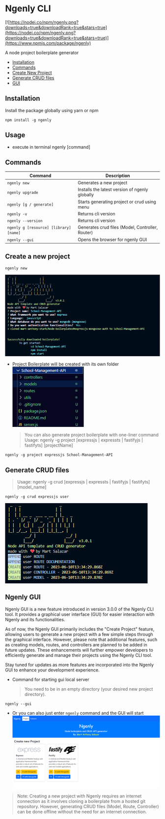 # Ngenly CLI

[![https://nodei.co/npm/ngenly.png?downloads=true&downloadRank=true&stars=true](https://nodei.co/npm/ngenly.png?downloads=true&downloadRank=true&stars=true)](https://www.npmjs.com/package/ngenly)

A node project boilerplate generator

- [Installation](#installation)
- [Commands](#commands)
- [Create New Project](#create-a-new-project)
- [Generate CRUD files](#generate-crud-files)
- [GUI](#ngenly-gui)

## Installation

Install the package globally using yarn or npm

```console
npm install -g ngenly
```

## Usage

- execute in terminal
  ngenly [command]

## Commands

| Command                                | Description                                      |
| -------------------------------------- | ------------------------------------------------ |
| `ngenly new`                           | Generates a new project                          |
| `ngenly upgrade`                       | Installs the latest version of ngenly globally   |
| `ngenly [g / generate]`                | Starts generating project or crud using menu     |
| `ngenly -v`                            | Returns cli version                              |
| `ngenly --version`                     | Returns cli version                              |
| `ngenly g [resource] [library] [name]` | Generates crud files (Model, Controller, Router) |
| `ngenly --gui`                         | Opens the browser for ngenly GUI                 |

## Create a new project

```console
ngenly new
```

![Alt text](image-1.png)

- Project Boilerplate will be created with its own folder
  ![Alt text](image-2.png)
  > You can also generate project boilerplate with one-liner command
  > Usage: ngenly -g project [expressjs | expressts | fastifyjs | fastifyts] [projectName]

```console
ngenly -g project expressjs School-Management-API
```

## Generate CRUD files

> Usage: ngenly -g crud [expressjs | expressts | fastifyjs | fastifyts] [model_name]

```
ngenly -g crud expressjs user
```

![Generate CRUD](image.png)

## Ngenly GUI

Ngenly GUI is a new feature introduced in version 3.0.0 of the Ngenly CLI tool. It provides a graphical user interface (GUI) for easier interaction with Ngenly and its functionalities.

As of now, the Ngenly GUI primarily includes the "Create Project" feature, allowing users to generate a new project with a few simple steps through the graphical interface. However, please note that additional features, such as creating models, routes, and controllers are planned to be added in future updates. These enhancements will further empower developers to efficiently generate and manage their projects using the Ngenly CLI tool.

Stay tuned for updates as more features are incorporated into the Ngenly GUI to enhance your development experience.

- Command for starting gui local server
  > You need to be in an empty directory (your desired new project directory).

```
ngenly --gui
```

- Or you can also just enter `ngenly` command and the GUI will start
  ![Alt text](image-3.png)

> Note: Creating a new project with Ngenly requires an internet connection as it involves cloning a boilerplate from a hosted git repository. However, generating CRUD files (Model, Route, Controller) can be done offline without the need for an internet connection.
